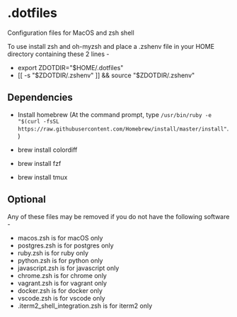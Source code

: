 # .dotfiles
Configuration files for MacOS and zsh shell

To use install zsh and oh-myzsh and place a .zshenv file in your HOME directory containing these 2 lines -

* export ZDOTDIR="$HOME/.dotfiles"
* [[ -s "$ZDOTDIR/.zshenv" ]] && source "$ZDOTDIR/.zshenv" 

## Dependencies

* Install homebrew (At the command prompt, type
`/usr/bin/ruby -e "$(curl -fsSL https://raw.githubusercontent.com/Homebrew/install/master/install"`.)
 
* brew install colordiff
* brew install fzf
* brew install tmux

## Optional

Any of these files may be removed if you do not have the following software -

* macos.zsh is for macOS only
* postgres.zsh is for postgres only
* ruby.zsh is for ruby only
* python.zsh is for python only
* javascript.zsh is for javascript only
* chrome.zsh is for chrome only
* vagrant.zsh is for vagrant only
* docker.zsh is for docker only
* vscode.zsh is for vscode only
* .iterm2_shell_integration.zsh is for iterm2 only
